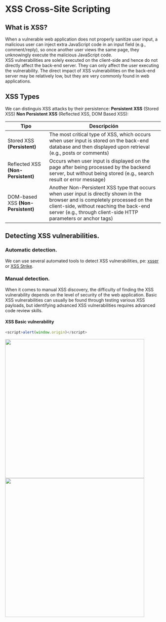# XSS Cross-Site Scripting 
## What is XSS?
When a vulnerable web application does not properly sanitize user input, a malicious user can inject extra JavaScript code in an input field (e.g., comment/reply), so once another user views the same 
page, they unknowingly execute the malicious JavaScript code.</br>
XSS vulnerabilities are solely executed on the client-side and hence do not directly affect the back-end server. They can only affect the user executing the vulnerability. 
The direct impact of XSS vulnerabilities on the back-end server may be relatively low, but they are very commonly found in web applications.

## XSS Types
We can distinguis XSS attacks by their persistence: __Persistent XSS__ (Stored XSS) __Non Persistent XSS__ (Reflected XSS, DOM Based XSS):

| Tipo                                   | Descripción                                                                                                                                                                                                                                                                                                      |
| -------------------------------------- | ---------------------------------------------------------------------------------------------------------------------------------------------------------------------------------------------------------------------------------------------------------------------------------------------------------------- |
| Stored XSS __(Persistent)__       | The most critical type of XSS, which occurs when user input is stored on the back-end database and then displayed upon retrieval (e.g., posts or comments)          |
| Reflected XSS __(Non-Persistent)__     | Occurs when user input is displayed on the page after being processed by the backend server, but without being stored (e.g., search result or error message)                                                                                            |
| DOM-based XSS __(Non-Persistent)__ | Another Non-Persistent XSS type that occurs when user input is directly shown in the browser and is completely processed on the client-side, without reaching the back-end server (e.g., through client-side HTTP parameters or anchor tags) |

## Detecting XSS vulnerabilities.
### Automatic detection.
We can use several automated tools to detect XSS vulnerabilities, pe: [xsser](https://github.com/epsylon/xsser) or [XSS Strike](https://github.com/s0md3v/XSStrike).

### Manual detection.
When it comes to manual XSS discovery, the difficulty of finding the XSS vulnerability depends on the level of security of the web application. Basic XSS vulnerabilities can usually be found through testing various XSS payloads, but identifying advanced XSS vulnerabilities requires advanced code review skills. </br>
#### XSS Basic vulnerability
```javascript
<script>alert(window.origin)</script>
```
<img src="https://github.com/alejandro-pentest/Hacking-Web/assets/161533623/a82237cb-c6d8-4e2b-bc1d-ab4256d4a205" width="450">
<img src="https://github.com/alejandro-pentest/Hacking-Web/assets/161533623/aa0a4bc8-54bc-485e-a4f5-08fafd5d21b5" width="450">










